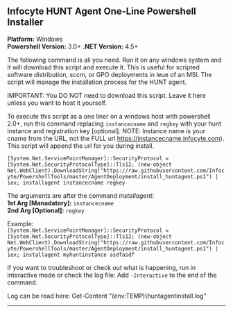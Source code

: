 ## Infocyte HUNT Agent One-Line Powershell Installer  
**Platform:** Windows  
**Powershell Version:** 3.0+
**.NET Version:** 4.5+

The following command is all you need. Run it on any windows system and it will download this script and execute it. This is useful for scripted software distribution, sccm, or GPO deployments in leue of an MSI. The script will manage the installation process for the HUNT agent.

IMPORTANT: You DO NOT need to download this script. Leave it here unless you want to host it yourself.

To execute this script as a one liner on a windows host with powershell 2.0+, run this command replacing `instancecname` and `regkey` with your hunt instance <mandatory> and registration key [optional]. NOTE: Instance name is your cname from the URL, not the FULL url https://instancecname.infocyte.com). This script will append the url for you during install.

```[System.Net.ServicePointManager]::SecurityProtocol = [System.Net.SecurityProtocolType]::Tls12; (new-object Net.WebClient).DownloadString("https://raw.githubusercontent.com/Infocyte/PowershellTools/master/AgentDeployment/install_huntagent.ps1") | iex; installagent instancecname regkey```

The arguments are after the command *installagent*:  
**1st Arg [Manadatory]:** `instancecname`  
**2nd Arg [Optional]:** `regkey`

Example:  
```[System.Net.ServicePointManager]::SecurityProtocol = [System.Net.SecurityProtocolType]::Tls12; (new-object Net.WebClient).DownloadString("https://raw.githubusercontent.com/Infocyte/PowershellTools/master/AgentDeployment/install_huntagent.ps1") | iex; installagent myhuntinstance asdfasdf```

If you want to troubleshoot or check out what is happening, run in interactive mode or check the log file:
Add `-Interactive` to the end of the command.

Log can be read here:
Get-Content "$($env:TEMP)\huntagentinstall.log"

---

